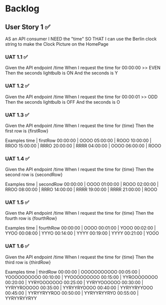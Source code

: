# Backlog

## User Story 1 ✅

AS an API consumer
I NEED the "time"
SO THAT I can use the Berlin clock string to make the Clock Picture on the HomePage

### UAT 1.1 ✅

Given the API endpoint /time
When I request the time for 00:00:00 >> EVEN
Then the seconds lightbulb is ON
And the seconds is Y

### UAT 1.2 ✅

Given the API endpoint /time
When I request the time for 00:00:01 >> ODD
Then the seconds lightbulb is OFF
And the seconds is O

### UAT 1.3 ✅

Given the API endpoint /time
When I request the time for {time}
Then the first row is {firstRow}

Examples
time | firstRow
00:00:00 | OOOO
05:00:00 | ROOO
10:00:00 | RROO
15:00:00 | RRRO
20:00:00 | RRRR
04:00:00 | OOOO
06:00:00 | ROOO

### UAT 1.4 ✅

Given the API endpoint /time
When I request the time for {time}
Then the second row is {secondRow}

Examples
time | secondRow
00:00:00 | OOOO
01:00:00 | ROOO
02:00:00 | RROO
08:00:00 | RRRO
14:00:00 | RRRR
19:00:00 | RRRR
21:00:00 | ROOO

### UAT 1.5 ✅

Given the API endpoint /time
When I request the time for {time}
Then the fourth row is {fourthRow}

Examples
time | fourthRow
00:00:00 | OOOO
00:01:00 | YOOO
00:02:00 | YYOO
00:08:00 | YYYO
00:14:00 | YYYY
00:19:00 | YYYY
00:21:00 | YOOO

### UAT 1.6 ✅

Given the API endpoint /time
When I request the time for {time}
Then the third row is {thirdRow}

Examples
time | thirdRow
00:00:00 | OOOOOOOOOOO
00:05:00 | YOOOOOOOOOO
00:10:00 | YYOOOOOOOOO
00:15:00 | YYROOOOOOOO
00:20:00 | YYRYOOOOOOO
00:25:00 | YYRYYOOOOOO
00:30:00 | YYRYYROOOOO
00:35:00 | YYRYYRYOOOO
00:40:00 | YYRYYRYYOOO
00:45:00 | YYRYYRYYROO
00:50:00 | YYRYYRYYRYO
00:55:00 | YYRYYRYYRYY
